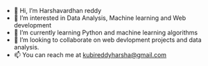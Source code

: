 - 👋 Hi, I’m Harshavardhan reddy
- 👀 I’m interested in Data Analysis, Machine learning and Web development
- 🌱 I’m currently learning Python and machine learning algorithms
- 💞️ I’m looking to collaborate on web devlopment projects and data analysis.
- 📫 You can reach me at kubireddyharsha@gmail.com

<!---
kubireddy-spec/kubireddy-spec is a ✨ special ✨ repository because its `README.md` (this file) appears on your GitHub profile.
You can click the Preview link to take a look at your changes.
--->
